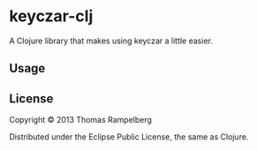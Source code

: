 # keyczar-clj

A Clojure library that makes using keyczar a little easier.

## Usage

## License

Copyright © 2013 Thomas Rampelberg

Distributed under the Eclipse Public License, the same as Clojure.
